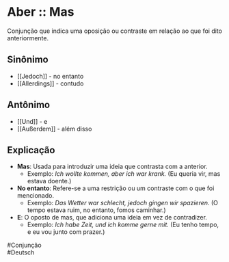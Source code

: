 # Aber :: Mas
<!--SR:!2024-11-08,3,250-->
Conjunção que indica uma oposição ou contraste em relação ao que foi dito anteriormente.

## Sinônimo
- [[Jedoch]] - no entanto  
- [[Allerdings]] - contudo  

## Antônimo
- [[Und]] - e  
- [[Außerdem]] - além disso  

## Explicação
- **Mas**: Usada para introduzir uma ideia que contrasta com a anterior.
  - Exemplo: *Ich wollte kommen, aber ich war krank.* (Eu queria vir, mas estava doente.)
- **No entanto**: Refere-se a uma restrição ou um contraste com o que foi mencionado.
  - Exemplo: *Das Wetter war schlecht, jedoch gingen wir spazieren.* (O tempo estava ruim, no entanto, fomos caminhar.)
- **E**: O oposto de mas, que adiciona uma ideia em vez de contradizer.
  - Exemplo: *Ich habe Zeit, und ich komme gerne mit.* (Eu tenho tempo, e eu vou junto com prazer.)

#Conjunção  
#Deutsch